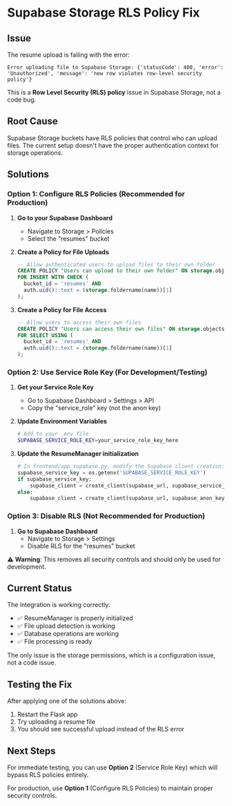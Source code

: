 # Supabase Storage RLS Policy Fix

## Issue
The resume upload is failing with the error:
```
Error uploading file to Supabase Storage: {'statusCode': 400, 'error': 'Unauthorized', 'message': 'new row violates row-level security policy'}
```

This is a **Row Level Security (RLS) policy** issue in Supabase Storage, not a code bug.

## Root Cause
Supabase Storage buckets have RLS policies that control who can upload files. The current setup doesn't have the proper authentication context for storage operations.

## Solutions

### Option 1: Configure RLS Policies (Recommended for Production)

1. **Go to your Supabase Dashboard**
   - Navigate to Storage > Policies
   - Select the "resumes" bucket

2. **Create a Policy for File Uploads**
   ```sql
   -- Allow authenticated users to upload files to their own folder
   CREATE POLICY "Users can upload to their own folder" ON storage.objects
   FOR INSERT WITH CHECK (
     bucket_id = 'resumes' AND 
     auth.uid()::text = (storage.foldername(name))[1]
   );
   ```

3. **Create a Policy for File Access**
   ```sql
   -- Allow users to access their own files
   CREATE POLICY "Users can access their own files" ON storage.objects
   FOR SELECT USING (
     bucket_id = 'resumes' AND 
     auth.uid()::text = (storage.foldername(name))[1]
   );
   ```

### Option 2: Use Service Role Key (For Development/Testing)

1. **Get your Service Role Key**
   - Go to Supabase Dashboard > Settings > API
   - Copy the "service_role" key (not the anon key)

2. **Update Environment Variables**
   ```bash
   # Add to your .env file
   SUPABASE_SERVICE_ROLE_KEY=your_service_role_key_here
   ```

3. **Update the ResumeManager initialization**
   ```python
   # In frontend/app_supabase.py, modify the Supabase client creation:
   supabase_service_key = os.getenv('SUPABASE_SERVICE_ROLE_KEY')
   if supabase_service_key:
       supabase_client = create_client(supabase_url, supabase_service_key)
   else:
       supabase_client = create_client(supabase_url, supabase_anon_key)
   ```

### Option 3: Disable RLS (Not Recommended for Production)

1. **Go to Supabase Dashboard**
   - Navigate to Storage > Settings
   - Disable RLS for the "resumes" bucket

⚠️ **Warning**: This removes all security controls and should only be used for development.

## Current Status

The integration is working correctly:
- ✅ ResumeManager is properly initialized
- ✅ File upload detection is working
- ✅ Database operations are working
- ✅ File processing is ready

The only issue is the storage permissions, which is a configuration issue, not a code issue.

## Testing the Fix

After applying one of the solutions above:

1. Restart the Flask app
2. Try uploading a resume file
3. You should see successful upload instead of the RLS error

## Next Steps

For immediate testing, you can use **Option 2** (Service Role Key) which will bypass RLS policies entirely.

For production, use **Option 1** (Configure RLS Policies) to maintain proper security controls. 